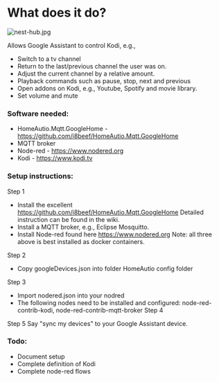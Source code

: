 # What does it do?

![nest-hub.jpg](https://raw.githubusercontent.com/sognen/homeautio-config/master/kodi/images/nest-hub.jpg)

Allows Google Assistant to control Kodi, e.g.,

* Switch to a tv channel
* Return to the last/previous channel the user was on.
* Adjust the current channel by a relative amount.
* Playback commands such as pause, stop, next and previous
* Open addons on Kodi, e.g., Youtube, Spotify and movie library.
* Set volume and mute

### Software needed:

* HomeAutio.Mqtt.GoogleHome - https://github.com/i8beef/HomeAutio.Mqtt.GoogleHome
* MQTT broker
* Node-red - https://www.nodered.org
* Kodi - https://www.kodi.tv

### Setup instructions:

Step 1

* Install the excellent https://github.com/i8beef/HomeAutio.Mqtt.GoogleHome Detailed instruction can be found in the wiki.
* Install a MQTT broker, e.g., Eclipse Mosquitto.
* Install Node-red found here https://www.nodered.org Note: all three above is best installed as docker containers.

Step 2

* Copy googleDevices.json into folder HomeAutio config folder

Step 3
* Import nodered.json into your nodred
* The following nodes need to be installed and configured: node-red-contrib-kodi, node-red-contrib-mqtt-broker
Step 4

Step 5 Say "sync my devices" to your Google Assistant device.

### Todo:

* Document setup
* Complete definition of Kodi
* Complete node-red flows
